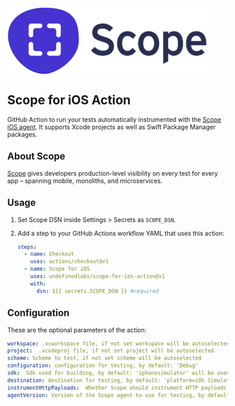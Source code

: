 ![logo](scope_logo.svg)

# Scope for iOS Action

GitHub Action to run your tests automatically instrumented with the [Scope iOS agent](http://home.undefinedlabs.com/goto/ios-agent). It supports Xcode projects as well as Swift Package Manager packages.

## About Scope

[Scope](https://scope.dev) gives developers production-level visibility on every test for every app – spanning mobile, monoliths, and microservices.

## Usage

1. Set Scope DSN inside Settings > Secrets as `SCOPE_DSN`.

2. Add a step to your GitHub Actions workflow YAML that uses this action:

   ```yaml
   steps:
     - name: Checkout
       uses: actions/checkout@v1
     - name: Scope for iOS
       uses: undefinedlabs/scope-for-ios-action@v1
       with:
         dsn: ${{ secrets.SCOPE_DSN }} #required
   ```

   

## Configuration

These are the optional parameters of the action:

```yaml
workspace: .xcworkspace file, if not set workspace will be autoselected
project:  .xcodeproj file, if not set project will be autoselected
scheme: Scheme to test, if not set scheme will be autoselected
configuration: configuration for testing, by default: 'Debug'
sdk:  Sdk used for building, by default: 'iphonesimulator' will be used
destination: destination for testing, by default: 'platform=iOS Simulator,name=iPhone 11'
instrumentHttpPayloads:  Whether Scope should instrument HTTP payloads, 'false' by default
agentVersion: Version of the Scope agent to use for testing, by default the latest stable 
```

<!--For SPM packages, in the case of multiplatform projects, executable targets are not supported in iOS. Desabling targets per platform is still not supported in SPM, so in the meantime you can put a Package_iOS.swift beside de original Package.swift and the action will use this for building-->